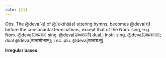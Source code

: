 ```yaml
---
rule: §111
---
```


Obs. The @deva[स्] of @[ukthśās] uttering hymns, becomes @deva[श्] before the consonantal terminations, except that of the Nom. sing, e.g. Nom. @deva[उक्थशाः] sing. @deva[उक्थशासौ] dual.; Instr. sing. @deva[उक्थशासा]; dual @deva[उक्थशोभ्याम्]; Loc. plu. @deva[उक्थशःसु].

**Irregular bases.**